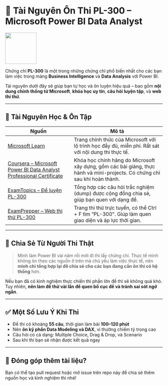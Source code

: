 # 🧠 Tài Nguyên Ôn Thi PL-300 – Microsoft Power BI Data Analyst

<img src="https://learn.microsoft.com/en-us/media/learn/certification/badges/microsoft-certified-associate-badge.svg" width="100"/>

Chứng chỉ **PL-300** là một trong những chứng chỉ phổ biến nhất cho các bạn làm việc trong mảng **Business Intelligence** và **Data Analysis** với Power BI.

Tài nguyên dưới đây sẽ giúp bạn tự học và ôn luyện hiệu quả – bao gồm **nội dung chính thống từ Microsoft**, **khóa học uy tín**, **câu hỏi luyện tập**, và **web thi thử**.

---

## 🔗 Tài Nguyên Học & Ôn Tập

| Nguồn                                                                                                                                                     | Mô tả                                                                                                                      |
| --------------------------------------------------------------------------------------------------------------------------------------------------------- | -------------------------------------------------------------------------------------------------------------------------- |
| [Microsoft Learn](https://learn.microsoft.com/en-us/training/powerplatform/power-bi)                                                                      | Trang chính thức của Microsoft với lộ trình học đầy đủ, miễn phí. Rất sát với nội dung thi thực tế.                        |
| [Coursera – Microsoft Power BI Data Analyst Professional Certificate](https://www.coursera.org/professional-certificates/microsoft-power-bi-data-analyst) | Khóa học chính hãng do Microsoft xây dựng, gồm các bài giảng, thực hành và mini-projects. Có chứng chỉ sau khi hoàn thành. |
| [ExamTopics – Đề luyện PL-300](https://www.examtopics.com/exams/microsoft/pl-300/)                                                                        | Tổng hợp các câu hỏi trắc nghiệm (dump) được cộng đồng chia sẻ, giúp bạn quen với dạng đề.                                 |
| [ExamPrepper – Web thi thử PL-300](https://www.examprepper.co/exams)                                                                                      | Trang thi thử trực tuyến, có thể Ctrl + F tìm “PL-300”. Giúp làm quen giao diện và áp lực thời gian.                       |

---

## 💬 Chia Sẻ Từ Người Thi Thật

> Mình làm Power BI vài năm rồi mới đi thi lấy chứng chỉ. Thực tế mình không ôn theo các nguồn ở trên mà chủ yếu làm việc thực tế, nên **mình chỉ tổng hợp lại để chia sẻ cho các bạn đang cần ôn thi có hệ thống** hơn.

Nếu bạn đã có kinh nghiệm thực chiến thì phần lớn đề thi sẽ không quá khó. Tuy nhiên, **nên làm đề thử vài lần để quen bố cục đề và tránh sai sót ngớ ngẩn**.

---

## ✅ Một Số Lưu Ý Khi Thi

* Đề thi có khoảng **55 câu**, thời gian làm bài **100–120 phút**
* Nên **ôn kỹ phần Data Modeling và DAX**, vì thường chiếm tỷ trọng cao
* Câu hỏi có cả dạng: Multiple Choice, Drag & Drop, và Scenario
* Sau khi thi bạn sẽ nhận được kết quả ngay

---

## 📌 Đóng góp thêm tài liệu?

Bạn có thể tạo pull request hoặc mở issue trên repo này để chia sẻ thêm nguồn học và kinh nghiệm thi nhé!
